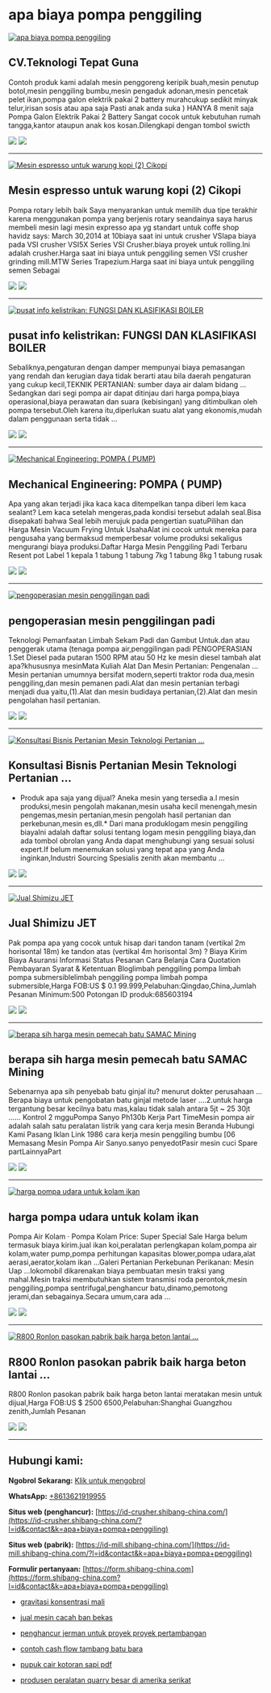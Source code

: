 # apa biaya pompa penggiling

<a href="https://swt.shibang-china.com/?l=id&img&k=apa+biaya+pompa+penggiling" target="_blank">![apa biaya pompa penggiling](http://static.shibang-china.com/all-800x300/718.jpg)</a>

## CV.Teknologi Tepat Guna
Contoh produk kami adalah mesin penggoreng keripik buah,mesin penutup botol,mesin penggiling bumbu,mesin pengaduk adonan,mesin pencetak pelet ikan,pompa galon elektrik pakai 2 battery murahcukup sedikit minyak telur,irisan sosis atau apa saja Pasti anak anda suka ) HANYA 8 menit saja Pompa Galon Elektrik Pakai 2 Battery Sangat cocok untuk kebutuhan rumah tangga,kantor ataupun anak kos kosan.Dilengkapi dengan tombol swicth


<a href="https://whatsapp.shibangsoft.com/WhatsApp.php" target="_blank" title="WhatsApp">![](http://static.shibang-china.com/icon/whatsapp.png)</a> <a href="https://swt.shibang-china.com/?l=id&icon&k=apa+biaya+pompa+penggiling" target="_blank">![](http://static.shibang-china.com/icon/chat-id.png)</a>

---

<a href="https://swt.shibang-china.com/?l=id&img&k=apa+biaya+pompa+penggiling" target="_blank">![Mesin espresso untuk warung kopi (2) Cikopi](http://static.shibang-china.com/all-800x300/164.jpg)</a>

## Mesin espresso untuk warung kopi (2) Cikopi
Pompa rotary lebih baik Saya menyarankan untuk memilih dua tipe terakhir karena menggunakan pompa yang berjenis rotary seandainya saya harus membeli mesin lagi mesin expresso apa yg standart untuk coffe shop havidz says: March 30,2014 at 10biaya saat ini untuk crusher VSIapa biaya pada VSI crusher VSI5X Series VSI Crusher.biaya proyek untuk rolling.Ini adalah crusher.Harga saat ini biaya untuk penggiling semen VSI crusher grinding mill.MTW Series Trapezium.Harga saat ini biaya untuk penggiling semen Sebagai


<a href="https://whatsapp.shibangsoft.com/WhatsApp.php" target="_blank" title="WhatsApp">![](http://static.shibang-china.com/icon/whatsapp.png)</a> <a href="https://swt.shibang-china.com/?l=id&icon&k=apa+biaya+pompa+penggiling" target="_blank">![](http://static.shibang-china.com/icon/chat-id.png)</a>

---

<a href="https://swt.shibang-china.com/?l=id&img&k=apa+biaya+pompa+penggiling" target="_blank">![pusat info kelistrikan: FUNGSI DAN KLASIFIKASI BOILER](http://static.shibang-china.com/all-800x300/1280.jpg)</a>

## pusat info kelistrikan: FUNGSI DAN KLASIFIKASI BOILER
Sebaliknya,pengaturan dengan damper mempunyai biaya pemasangan yang rendah dan kerugian daya tidak berarti atau bila daerah pengaturan yang cukup kecil,TEKNIK PERTANIAN: sumber daya air dalam bidang …Sedangkan dari segi pompa air dapat ditinjau dari harga pompa,biaya operasional,biaya perawatan dan suara (kebisingan) yang ditimbulkan oleh pompa tersebut.Oleh karena itu,diperlukan suatu alat yang ekonomis,mudah dalam penggunaan serta tidak …


<a href="https://whatsapp.shibangsoft.com/WhatsApp.php" target="_blank" title="WhatsApp">![](http://static.shibang-china.com/icon/whatsapp.png)</a> <a href="https://swt.shibang-china.com/?l=id&icon&k=apa+biaya+pompa+penggiling" target="_blank">![](http://static.shibang-china.com/icon/chat-id.png)</a>

---

<a href="https://swt.shibang-china.com/?l=id&img&k=apa+biaya+pompa+penggiling" target="_blank">![Mechanical Engineering: POMPA ( PUMP)](http://static.shibang-china.com/all-800x300/124.jpg)</a>

## Mechanical Engineering: POMPA ( PUMP)
Apa yang akan terjadi jika kaca kaca ditempelkan tanpa diberi lem kaca sealant? Lem kaca setelah mengeras,pada kondisi tersebut adalah seal.Bisa disepakati bahwa Seal lebih merujuk pada pengertian suatuPilihan dan Harga Mesin Vacuum Frying Untuk UsahaAlat ini cocok untuk mereka para pengusaha yang bermaksud memperbesar volume produksi sekaligus mengurangi biaya produksi.Daftar Harga Mesin Penggiling Padi Terbaru Resent pot Label 1 kepala 1 tabung 1 tabung 7kg 1 tabung 8kg 1 tabung rusak


<a href="https://whatsapp.shibangsoft.com/WhatsApp.php" target="_blank" title="WhatsApp">![](http://static.shibang-china.com/icon/whatsapp.png)</a> <a href="https://swt.shibang-china.com/?l=id&icon&k=apa+biaya+pompa+penggiling" target="_blank">![](http://static.shibang-china.com/icon/chat-id.png)</a>

---

<a href="https://swt.shibang-china.com/?l=id&img&k=apa+biaya+pompa+penggiling" target="_blank">![pengoperasian mesin penggilingan padi](http://static.shibang-china.com/all-800x300/3.jpg)</a>

## pengoperasian mesin penggilingan padi
Teknologi Pemanfaatan Limbah Sekam Padi dan Gambut Untuk.dan atau penggerak utama (tenaga pompa air,penggilingan padi PENGOPERASIAN 1.Set Diesel pada putaran 1500 RPM atau 50 Hz ke mesin diesel tambah alat apa?khususnya mesinMata Kuliah Alat Dan Mesin Pertanian: Pengenalan …Mesin pertanian umumnya bersifat modern,seperti traktor roda dua,mesin penggiling,dan mesin pemanen padi.Alat dan mesin pertanian terbagi menjadi dua yaitu,(1).Alat dan mesin budidaya pertanian,(2).Alat dan mesin pengolahan hasil pertanian.


<a href="https://whatsapp.shibangsoft.com/WhatsApp.php" target="_blank" title="WhatsApp">![](http://static.shibang-china.com/icon/whatsapp.png)</a> <a href="https://swt.shibang-china.com/?l=id&icon&k=apa+biaya+pompa+penggiling" target="_blank">![](http://static.shibang-china.com/icon/chat-id.png)</a>

---

<a href="https://swt.shibang-china.com/?l=id&img&k=apa+biaya+pompa+penggiling" target="_blank">![Konsultasi Bisnis Pertanian Mesin Teknologi Pertanian …](http://static.shibang-china.com/all-800x300/903.jpg)</a>

## Konsultasi Bisnis Pertanian Mesin Teknologi Pertanian …
* Produk apa saja yang dijual? Aneka mesin yang tersedia a.l mesin produksi,mesin pengolah makanan,mesin usaha kecil menengah,mesin pengemas,mesin pertanian,mesin pengolah hasil pertanian dan perkebunan,mesin es,dll.* Dari mana produklogam mesin penggiling biayaIni adalah daftar solusi tentang logam mesin penggiling biaya,dan ada tombol obrolan yang Anda dapat menghubungi yang sesuai solusi expert.If belum menemukan solusi yang tepat apa yang Anda inginkan,Industri Sourcing Spesialis zenith akan membantu …


<a href="https://whatsapp.shibangsoft.com/WhatsApp.php" target="_blank" title="WhatsApp">![](http://static.shibang-china.com/icon/whatsapp.png)</a> <a href="https://swt.shibang-china.com/?l=id&icon&k=apa+biaya+pompa+penggiling" target="_blank">![](http://static.shibang-china.com/icon/chat-id.png)</a>

---

<a href="https://swt.shibang-china.com/?l=id&img&k=apa+biaya+pompa+penggiling" target="_blank">![Jual Shimizu JET](http://static.shibang-china.com/all-800x300/449.jpg)</a>

## Jual Shimizu JET
Pak pompa apa yang cocok untuk hisap dari tandon tanam (vertikal 2m horisontal 18m) ke tandon atas (vertikal 4m horisontal 3m) ? Biaya Kirim Biaya Asuransi Informasi Status Pesanan Cara Belanja Cara Quotation Pembayaran Syarat & Ketentuan Bloglimbah penggiling pompa limbah pompa submersiblelimbah penggiling pompa limbah pompa submersible,Harga FOB:US $ 0.1 99.999,Pelabuhan:Qingdao,China,Jumlah Pesanan Minimum:500 Potongan ID produk:685603194


<a href="https://whatsapp.shibangsoft.com/WhatsApp.php" target="_blank" title="WhatsApp">![](http://static.shibang-china.com/icon/whatsapp.png)</a> <a href="https://swt.shibang-china.com/?l=id&icon&k=apa+biaya+pompa+penggiling" target="_blank">![](http://static.shibang-china.com/icon/chat-id.png)</a>

---

<a href="https://swt.shibang-china.com/?l=id&img&k=apa+biaya+pompa+penggiling" target="_blank">![berapa sih harga mesin pemecah batu SAMAC Mining](http://static.shibang-china.com/all-800x300/559.jpg)</a>

## berapa sih harga mesin pemecah batu SAMAC Mining
Sebenarnya apa sih penyebab batu ginjal itu? menurut dokter perusahaan … Berapa biaya untuk pengobatan batu ginjal metode laser ….2.untuk harga tergantung besar kecilnya batu mas,kalau tidak salah antara 5jt ~ 25 30jt …… Kontrol 2 mgguPompa Sanyo Ph130b Kerja Part TimeMesin pompa air adalah salah satu peralatan listrik yang cara kerja mesin Beranda Hubungi Kami Pasang Iklan Link 1986 cara kerja mesin penggiling bumbu [06 Memasang Mesin Pompa Air Sanyo.sanyo penyedotPasir mesin cuci Spare partLainnyaPart


<a href="https://whatsapp.shibangsoft.com/WhatsApp.php" target="_blank" title="WhatsApp">![](http://static.shibang-china.com/icon/whatsapp.png)</a> <a href="https://swt.shibang-china.com/?l=id&icon&k=apa+biaya+pompa+penggiling" target="_blank">![](http://static.shibang-china.com/icon/chat-id.png)</a>

---

<a href="https://swt.shibang-china.com/?l=id&img&k=apa+biaya+pompa+penggiling" target="_blank">![harga pompa udara untuk kolam ikan](http://static.shibang-china.com/all-800x300/118.jpg)</a>

## harga pompa udara untuk kolam ikan
Pompa Air Kolam · Pompa Kolam Price: Super Special Sale Harga belum termasuk biaya kirim.jual ikan koi,peralatan perlengkapan kolam,pompa air kolam,water pump,pompa perhitungan kapasitas blower,pompa udara,alat aerasi,aerator,kolam ikan …Galeri Pertanian Perkebunan Perikanan: Mesin Uap …lokomobil dikarenakan biaya pembuatan mesin traksi yang mahal.Mesin traksi membutuhkan sistem transmisi roda perontok,mesin penggiling,pompa sentrifugal,penghancur batu,dinamo,pemotong jerami,dan sebagainya.Secara umum,cara ada …


<a href="https://whatsapp.shibangsoft.com/WhatsApp.php" target="_blank" title="WhatsApp">![](http://static.shibang-china.com/icon/whatsapp.png)</a> <a href="https://swt.shibang-china.com/?l=id&icon&k=apa+biaya+pompa+penggiling" target="_blank">![](http://static.shibang-china.com/icon/chat-id.png)</a>

---

<a href="https://swt.shibang-china.com/?l=id&img&k=apa+biaya+pompa+penggiling" target="_blank">![R800 Ronlon pasokan pabrik baik harga beton lantai …](http://static.shibang-china.com/all-800x300/609.jpg)</a>

## R800 Ronlon pasokan pabrik baik harga beton lantai …
R800 Ronlon pasokan pabrik baik harga beton lantai meratakan mesin untuk dijual,Harga FOB:US $ 2500 6500,Pelabuhan:Shanghai Guangzhou zenith,Jumlah Pesanan

<a href="https://whatsapp.shibangsoft.com/WhatsApp.php" target="_blank" title="WhatsApp">![](http://static.shibang-china.com/icon/whatsapp.png)</a> <a href="https://swt.shibang-china.com/?l=id&icon&k=apa+biaya+pompa+penggiling" target="_blank">![](http://static.shibang-china.com/icon/chat-id.png)</a>

---
## Hubungi kami:

**Ngobrol Sekarang:** [Klik untuk mengobrol](https://swt.shibang-china.com?l=id&contact&k=apa+biaya+pompa+penggiling)

**WhatsApp:**  [+8613621919955](https://whatsapp.shibangsoft.com/WhatsApp.php)

**Situs web (penghancur):** [https://id-crusher.shibang-china.com/](https://id-crusher.shibang-china.com/?l=id&contact&k=apa+biaya+pompa+penggiling)

**Situs web (pabrik):** [https://id-mill.shibang-china.com/](https://id-mill.shibang-china.com/?l=id&contact&k=apa+biaya+pompa+penggiling)

**Formulir pertanyaan:** [https://form.shibang-china.com](https://form.shibang-china.com?l=id&contact&k=apa+biaya+pompa+penggiling)

* [gravitasi konsentrasi mali](../30/gravitasi%20konsentrasi%20mali.md)

* [jual mesin cacah ban bekas](../27/jual%20mesin%20cacah%20ban%20bekas.md)

* [penghancur jerman untuk proyek proyek pertambangan](../24/penghancur%20jerman%20untuk%20proyek%20proyek%20pertambangan.md)

* [contoh cash flow tambang batu bara](../21/contoh%20cash%20flow%20tambang%20batu%20bara.md)

* [pupuk cair kotoran sapi pdf](../21/pupuk%20cair%20kotoran%20sapi%20pdf.md)

* [produsen peralatan quarry besar di amerika serikat](../17/produsen%20peralatan%20quarry%20besar%20di%20amerika%20serikat.md)
